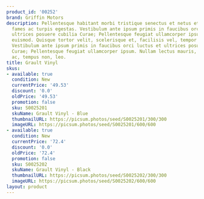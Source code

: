 ```yaml
---
product_id: '00252'
brand: Griffin Motors
description: Pellentesque habitant morbi tristique senectus et netus et malesuada
  fames ac turpis egestas. Vestibulum ante ipsum primis in faucibus orci luctus et
  ultrices posuere cubilia Curae; Pellentesque feugiat ullamcorper ipsum. Suspendisse
  euismod. Quisque tortor velit, scelerisque et, facilisis vel, tempor sed, urna.
  Vestibulum ante ipsum primis in faucibus orci luctus et ultrices posuere cubilia
  Curae; Pellentesque feugiat ullamcorper ipsum. Nullam lectus mauris, luctus a, mattis
  ac, tempus non, leo.
title: Grault Vinyl
skus:
- available: true
  condition: New
  currentPrice: '49.53'
  discount: '0.0'
  oldPrice: '49.53'
  promotion: false
  sku: S0025201
  skuName: Grault Vinyl - Blue
  thumbnailURL: https://picsum.photos/seed/S0025201/300/300
  imageURL: https://picsum.photos/seed/S0025201/600/600
- available: true
  condition: New
  currentPrice: '72.4'
  discount: '0.0'
  oldPrice: '72.4'
  promotion: false
  sku: S0025202
  skuName: Grault Vinyl - Black
  thumbnailURL: https://picsum.photos/seed/S0025202/300/300
  imageURL: https://picsum.photos/seed/S0025202/600/600
layout: product
---
```

